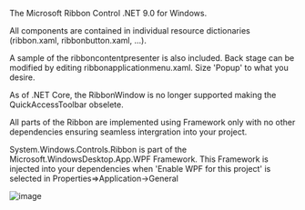 The Microsoft Ribbon Control .NET 9.0 for Windows. 

All components are contained in individual resource dictionaries (ribbon.xaml, ribbonbutton.xaml, ...). 

A sample of the ribboncontentpresenter is also included. Back stage can be modified by editing ribbonapplicationmenu.xaml. Size 'Popup' to what you desire. 

As of .NET Core, the RibbonWindow is no longer supported making the QuickAccessToolbar obselete.

All parts of the Ribbon are implemented using Framework only with no other dependencies ensuring seamless intergration into your project. 

System.Windows.Controls.Ribbon is part of the Microsoft.WindowsDesktop.App.WPF Framework. This Framework is injected into your dependencies when 'Enable WPF for this project' is selected in Properties=>Application->General

![image](https://github.com/user-attachments/assets/64b0966b-f4ae-4404-a4a2-c200aaf2db4d)




